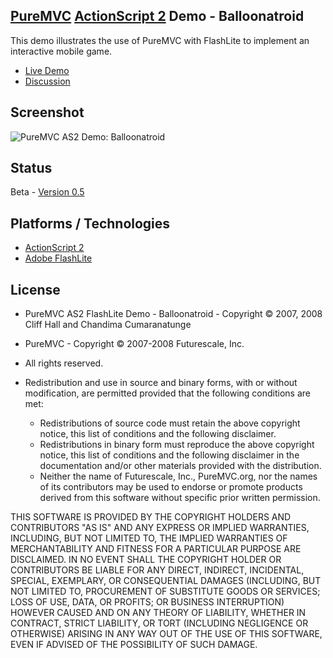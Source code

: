 ## [PureMVC](http://puremvc.github.com/) [ActionScript 2](https://github.com/PureMVC/puremvc-as2-standard-framework/wiki) Demo - Balloonatroid
This demo illustrates the use of PureMVC with FlashLite to implement an interactive mobile game.

* [Live Demo](http://darkstar.puremvc.org/content_header.html?url=http://puremvc.org/pages/demos/AS2/Demo_AS2_FlashLite_Balloonatroid/&desc=PureMVC%20ActionScript%202%20Demo:%20Balloonatroid)
* [Discussion](http://forums.puremvc.org/index.php?topic=170.0)

## Screenshot
![PureMVC AS2 Demo: Balloonatroid](http://puremvc.org/pages/images/screenshots/PureMVC-Shot-AS2-Flashlite-Balloonatroid.png)

## Status
Beta - [Version 0.5](https://github.com/PureMVC/puremvc-as2-demo-flashlite-balloonatroid/blob/master/VERSION)

## Platforms / Technologies
* [ActionScript 2](http://en.wikipedia.org/wiki/ActionScript)
* [Adobe FlashLite](http://en.wikipedia.org/wiki/Flashlite)

## License
* PureMVC AS2 FlashLite Demo - Balloonatroid - Copyright © 2007, 2008 
Cliff Hall and Chandima Cumaranatunge
* PureMVC - Copyright © 2007-2008 Futurescale, Inc.
* All rights reserved.

* Redistribution and use in source and binary forms, with or without modification, are permitted provided that the following conditions are met:

  * Redistributions of source code must retain the above copyright notice, this list of conditions and the following disclaimer.
  * Redistributions in binary form must reproduce the above copyright notice, this list of conditions and the following disclaimer in the documentation and/or other materials provided with the distribution.
  * Neither the name of Futurescale, Inc., PureMVC.org, nor the names of its contributors may be used to endorse or promote products derived from this software without specific prior written permission.

THIS SOFTWARE IS PROVIDED BY THE COPYRIGHT HOLDERS AND CONTRIBUTORS "AS IS" AND ANY EXPRESS OR IMPLIED WARRANTIES, INCLUDING, BUT NOT LIMITED TO, THE IMPLIED WARRANTIES OF MERCHANTABILITY AND FITNESS FOR A PARTICULAR PURPOSE ARE DISCLAIMED. IN NO EVENT SHALL THE COPYRIGHT HOLDER OR CONTRIBUTORS BE LIABLE FOR ANY DIRECT, INDIRECT, INCIDENTAL, SPECIAL, EXEMPLARY, OR CONSEQUENTIAL DAMAGES (INCLUDING, BUT NOT LIMITED TO, PROCUREMENT OF SUBSTITUTE GOODS OR SERVICES; LOSS OF USE, DATA, OR PROFITS; OR BUSINESS INTERRUPTION) HOWEVER CAUSED AND ON ANY THEORY OF LIABILITY, WHETHER IN CONTRACT, STRICT LIABILITY, OR TORT (INCLUDING NEGLIGENCE OR OTHERWISE) ARISING IN ANY WAY OUT OF THE USE OF THIS SOFTWARE, EVEN IF ADVISED OF THE POSSIBILITY OF SUCH DAMAGE.